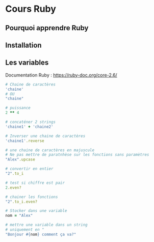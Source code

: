 # Cours Ruby
## Pourquoi apprendre Ruby

## Installation

## Les variables
Documentation Ruby : https://ruby-doc.org/core-2.6/
````rb
# Chaine de caractères
'chaine'
# OU
"chaine"

# puissance
2 ** 4

# concaténer 2 strings
'chaine1' + 'chaine2'

# Inverser une chaine de caractères
'chaine1'.reverse

# une chaine de caractères en majuscule
# Ne pas mettre de paratnhèse sur les fonctions sans paramètres
"Alex".upcase

# convertir en entier
"2".to_i

# test si chiffre est pair
2.even?

# chainer les fonctions
"2".to_i.even?

# Stocker dans une variable
nom = "Alex"

# mettre une variable dans un string
# uniquement en "
"Bonjour #{nom} comment ça va?"
````

